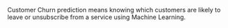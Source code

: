 Customer Churn prediction means knowing which customers are likely to leave or unsubscribe from a service using Machine Learning.
